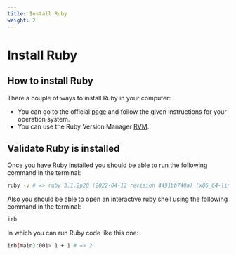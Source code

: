 ```yaml
---
title: Install Ruby
weight: 2
---
```


# Install Ruby

## How to install Ruby

There a couple of ways to install Ruby in your computer:

* You can go to the official [page](https://www.ruby-lang.org/en/documentation/installation/#package-management-systems)
and follow the given instructions for your operation system.
* You can use the Ruby Version Manager [RVM](http://rvm.io/rvm/install#basic-install).

## Validate Ruby is installed

Once you have Ruby installed you should be able to run the following command
in the terminal:

```sh
ruby -v # => ruby 3.1.2p20 (2022-04-12 revision 4491bb740a) [x86_64-linux]
```

Also you should be able to open an interactive ruby shell using the following
command in the terminal:

```sh
irb
```
In which you can run Ruby code like this one:

```sh
irb(main):001> 1 + 1 # => 2
```
